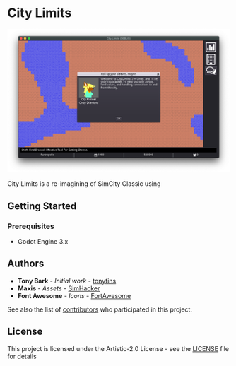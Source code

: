 # City Limits

![Screenshot](screenshot.png)

City Limits is a re-imagining of SimCity Classic using 

## Getting Started

### Prerequisites

- Godot Engine 3.x

## Authors

- **Tony Bark** - _Initial work_ - [tonytins](https://github.com/tonytins)
- **Maxis** - _Assets_ - [SimHacker](https://github.com/SimHacker/)
- **Font Awesome** - *Icons* - [FortAwesome](https://github.com/FortAwesome)

See also the list of [contributors](https://github.com/tonytins/citylimits/contributors) who participated in this project.

## License

This project is licensed under the Artistic-2.0 License - see the [LICENSE](LICENSE) file for details
